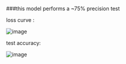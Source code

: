 ###this model performs a ~75% precision test

loss curve :

![image](https://github.com/luhaofang/CACU/blob/master/example/cifar_10_quick/img/loss.jpg)

test accuracy:

![image](https://github.com/luhaofang/CACU/blob/master/example/cifar_10_quick/img/cifar10_quick.jpg)
